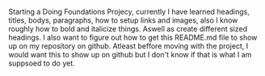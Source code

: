 Starting a Doing Foundations Projecy, currently I have learned headings, titles, bodys, paragraphs, how to setup links
and images, also I know roughly how to bold and italicize things. Aswell as create different sized headings. 
I also want to figure out how to get this README.md file to show up on my repository on github. Atleast beffore moving with the project, I would want this to show up on github but I don't know if that is what I am suppsoed to do yet. 